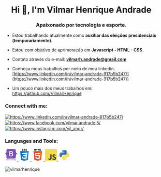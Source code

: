 <h1 align="center">Hi 👋, I'm Vilmar Henrique Andrade</h1>
<h3 align="center">Apaixonado por tecnologia e esporte.</h3>

- Estou trabalhando atualmente como **auxiliar das eleições presidenciais (temporariamente).**

- Estou com objetivo de aprimoração em **Javascript - HTML - CSS.**

- Contato através do e-mail: **vilmarh.andrade@gmail.com**

- Conheça meus trabalhos por meio de meu linkedin. [https://www.linkedin.com/in/vilmar-andrade-917b5b247/](https://www.linkedin.com/in/vilmar-andrade-917b5b247/)

- Um pouco mais dos meus trabalhos em: https://github.com/VilmarHenrique

<h3 align="left">Connect with me:</h3>
<p align="left">
<a href="https://linkedin.com/in/https://www.linkedin.com/in/vilmar-andrade-917b5b247/" target="blank"><img align="center" src="https://raw.githubusercontent.com/rahuldkjain/github-profile-readme-generator/master/src/images/icons/Social/linked-in-alt.svg" alt="https://www.linkedin.com/in/vilmar-andrade-917b5b247/" height="30" width="40" /></a>
<a href="https://fb.com/https://www.facebook.com/vilmar.andrade.5/" target="blank"><img align="center" src="https://raw.githubusercontent.com/rahuldkjain/github-profile-readme-generator/master/src/images/icons/Social/facebook.svg" alt="https://www.facebook.com/vilmar.andrade.5/" height="30" width="40" /></a>
<a href="https://instagram.com/https://www.instagram.com/vil_andr/" target="blank"><img align="center" src="https://raw.githubusercontent.com/rahuldkjain/github-profile-readme-generator/master/src/images/icons/Social/instagram.svg" alt="https://www.instagram.com/vil_andr/" height="30" width="40" /></a>
</p>

<h3 align="left">Languages and Tools:</h3>
<p align="left"> <a href="https://getbootstrap.com" target="_blank" rel="noreferrer"> <img src="https://raw.githubusercontent.com/devicons/devicon/master/icons/bootstrap/bootstrap-plain-wordmark.svg" alt="bootstrap" width="40" height="40"/> </a> <a href="https://www.w3schools.com/css/" target="_blank" rel="noreferrer"> <img src="https://raw.githubusercontent.com/devicons/devicon/master/icons/css3/css3-original-wordmark.svg" alt="css3" width="40" height="40"/> </a> <a href="https://www.w3.org/html/" target="_blank" rel="noreferrer"> <img src="https://raw.githubusercontent.com/devicons/devicon/master/icons/html5/html5-original-wordmark.svg" alt="html5" width="40" height="40"/> </a> <a href="https://developer.mozilla.org/en-US/docs/Web/JavaScript" target="_blank" rel="noreferrer"> <img src="https://raw.githubusercontent.com/devicons/devicon/master/icons/javascript/javascript-original.svg" alt="javascript" width="40" height="40"/> </a> <a href="https://www.python.org" target="_blank" rel="noreferrer"> <img src="https://raw.githubusercontent.com/devicons/devicon/master/icons/python/python-original.svg" alt="python" width="40" height="40"/> </a> </p>

<p><img align="center" src="https://github-readme-stats.vercel.app/api/top-langs?username=vilmarhenrique&show_icons=true&locale=en&layout=compact" alt="vilmarhenrique" /></p>


